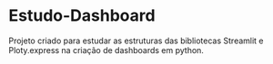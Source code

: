 # Estudo-Dashboard
 Projeto criado para estudar as estruturas das bibliotecas Streamlit e Ploty.express na criação de dashboards em python. 
